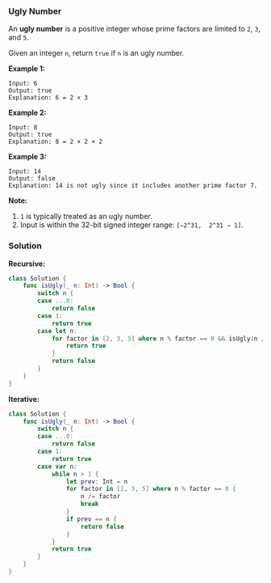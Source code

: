 
### Ugly Number

An __ugly number__ is a positive integer whose prime factors are limited to `2`, `3`, and `5`.

Given an integer `n`, return `true` if `n` is an ugly number.

__Example 1:__
```
Input: 6
Output: true
Explanation: 6 = 2 × 3
```
__Example 2:__
```
Input: 8
Output: true
Explanation: 8 = 2 × 2 × 2
```
__Example 3:__
```
Input: 14
Output: false 
Explanation: 14 is not ugly since it includes another prime factor 7.
```

__Note:__
1. `1` is typically treated as an ugly number.
2. Input is within the 32-bit signed integer range: `[−2^31,  2^31 − 1]`.

### Solution
__Recursive:__
```Swift
class Solution {
    func isUgly(_ n: Int) -> Bool {
        switch n {
        case ...0:
            return false
        case 1:
            return true
        case let n:
            for factor in [2, 3, 5] where n % factor == 0 && isUgly(n / factor) {
                return true
            }
            return false
        }
    }
}
```
__Iterative:__
```Swift
class Solution {
    func isUgly(_ n: Int) -> Bool {
        switch n {
        case ...0:
            return false
        case 1:
            return true
        case var n:
            while n > 1 {
                let prev: Int = n
                for factor in [2, 3, 5] where n % factor == 0 {
                    n /= factor
                    break
                }
                if prev == n {
                    return false
                }
            }
            return true
        }
    }
}
```